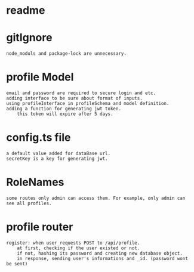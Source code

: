 # readme
# gitIgnore
    node_moduls and package-lock are unnecessary.
# profile Model
    email and password are required to secure login and etc.
    adding interface to be sure about format of inputs.
    using profileInterface in profileSchema and model definition.
    adding a function for generating jwt token.
        this token will expire after 5 days.

# config.ts file
    a default value added for dataBase url.
    secretKey is a key for generating jwt.

# RoleNames
    some routes only admin can access them. For example, only admin can see all profiles.

# profile router
    register: when user requests POST to /api/profile.
        at first, checking if the user existed or not.
        if not, hashing its password and creating new database object.
        in response, sending user's informations and _id. (password wont be sent)